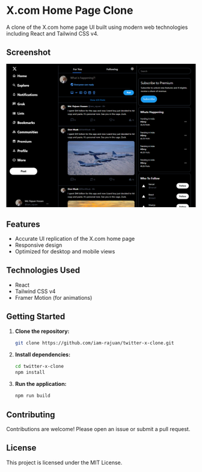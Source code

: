# X.com Home Page Clone

A clone of the X.com home page UI built using modern web technologies including React and Tailwind CSS v4.

## Screenshot

![X.com Home Page Clone Screenshot](./src/img/twitter-x.png)

## Features

* Accurate UI replication of the X.com home page
* Responsive design
* Optimized for desktop and mobile views

## Technologies Used

* React
* Tailwind CSS v4
* Framer Motion (for animations)

## Getting Started

1. **Clone the repository:**

   ```bash
   git clone https://github.com/iam-rajuan/twitter-x-clone.git
   ```

2. **Install dependencies:**

   ```bash
   cd twitter-x-clone
   npm install
   ```

3. **Run the application:**

   ```bash
   npm run build
   ```

## Contributing

Contributions are welcome! Please open an issue or submit a pull request.

## License

This project is licensed under the MIT License.
